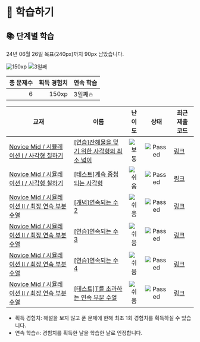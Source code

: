 # 📖 학습하기

## 📚 단계별 학습
24년 06월 26일 목표(240px)까지 90px 남았습니다.

![150xp](https://img.shields.io/badge/EXP-150xp-%235cb85c.svg?for-the-badge)
![3일째](https://img.shields.io/badge/연속학습-3일째-%23E34F26.svg?for-the-badge)

|총 문제수|획득 경험치|연속 학습|
|---:|---:|---|
6|150xp|3일째🔥|

|교재|이름|난이도|상태|최근 제출 코드|
|---|---|:---:|:---:|---|
|[Novice Mid / 시뮬레이션 I / 사각형 칠하기](https://www.codetree.ai/missions?missionId=5)|[[연습]잔해물을 덮기 위한 사각형의 최소 넓이](https://www.codetree.ai/missions/5/problems/minimum-area-of-rectangle-to-cover-debris)|![보통][medium]|![Passed][passed]|[링크](https://github.com/sdy1804/codetree-TILs/blob/main/240626/%EC%9E%94%ED%95%B4%EB%AC%BC%EC%9D%84%20%EB%8D%AE%EA%B8%B0%20%EC%9C%84%ED%95%9C%20%EC%82%AC%EA%B0%81%ED%98%95%EC%9D%98%20%EC%B5%9C%EC%86%8C%20%EB%84%93%EC%9D%B4/minimum-area-of-rectangle-to-cover-debris.py)|
|[Novice Mid / 시뮬레이션 I / 사각형 칠하기](https://www.codetree.ai/missions?missionId=5)|[[테스트]계속 중첩되는 사각형](https://www.codetree.ai/missions/5/problems/continuously-overlapping-squares)|![쉬움][easy]|![Passed][passed]|[링크](https://github.com/sdy1804/codetree-TILs/blob/main/240626/%EA%B3%84%EC%86%8D%20%EC%A4%91%EC%B2%A9%EB%90%98%EB%8A%94%20%EC%82%AC%EA%B0%81%ED%98%95/continuously-overlapping-squares.py)|
|[Novice Mid / 시뮬레이션 II / 최장 연속 부분 수열](https://www.codetree.ai/missions?missionId=5)|[[개념]연속되는 수 2](https://www.codetree.ai/missions/5/problems/continuous-number2)|![쉬움][easy]|![Passed][passed]|[링크](https://github.com/sdy1804/codetree-TILs/blob/main/240626/%EC%97%B0%EC%86%8D%EB%90%98%EB%8A%94%20%EC%88%98%202/continuous-number2.py)|
|[Novice Mid / 시뮬레이션 II / 최장 연속 부분 수열](https://www.codetree.ai/missions?missionId=5)|[[연습]연속되는 수 3](https://www.codetree.ai/missions/5/problems/continuous-number3)|![쉬움][easy]|![Passed][passed]|[링크](https://github.com/sdy1804/codetree-TILs/blob/main/240626/%EC%97%B0%EC%86%8D%EB%90%98%EB%8A%94%20%EC%88%98%203/continuous-number3.py)|
|[Novice Mid / 시뮬레이션 II / 최장 연속 부분 수열](https://www.codetree.ai/missions?missionId=5)|[[연습]연속되는 수 4](https://www.codetree.ai/missions/5/problems/continuous-number4)|![쉬움][easy]|![Passed][passed]|[링크](https://github.com/sdy1804/codetree-TILs/blob/main/240626/%EC%97%B0%EC%86%8D%EB%90%98%EB%8A%94%20%EC%88%98%204/continuous-number4.py)|
|[Novice Mid / 시뮬레이션 II / 최장 연속 부분 수열](https://www.codetree.ai/missions?missionId=5)|[[테스트]T를 초과하는 연속 부분 수열](https://www.codetree.ai/missions/5/problems/subsequence-above-t)|![쉬움][easy]|![Passed][passed]|[링크](https://github.com/sdy1804/codetree-TILs/blob/main/240626/T%EB%A5%BC%20%EC%B4%88%EA%B3%BC%ED%95%98%EB%8A%94%20%EC%97%B0%EC%86%8D%20%EB%B6%80%EB%B6%84%20%EC%88%98%EC%97%B4/subsequence-above-t.py)|


* 획득 경험치: 해설을 보지 않고 푼 문제에 한해 최초 1회 경험치를 획득하실 수 있습니다.
* 연속 학습🔥: 경험치를 획득한 날을 학습한 날로 인정합니다.










[b5]: https://img.shields.io/badge/Bronze_5-%235D3E31.svg
[b4]: https://img.shields.io/badge/Bronze_4-%235D3E31.svg
[b3]: https://img.shields.io/badge/Bronze_3-%235D3E31.svg
[b2]: https://img.shields.io/badge/Bronze_2-%235D3E31.svg
[b1]: https://img.shields.io/badge/Bronze_1-%235D3E31.svg
[s5]: https://img.shields.io/badge/Silver_5-%23394960.svg
[s4]: https://img.shields.io/badge/Silver_4-%23394960.svg
[s3]: https://img.shields.io/badge/Silver_3-%23394960.svg
[s2]: https://img.shields.io/badge/Silver_2-%23394960.svg
[s1]: https://img.shields.io/badge/Silver_1-%23394960.svg
[g5]: https://img.shields.io/badge/Gold_5-%23FFC433.svg
[g4]: https://img.shields.io/badge/Gold_4-%23FFC433.svg
[g3]: https://img.shields.io/badge/Gold_3-%23FFC433.svg
[g2]: https://img.shields.io/badge/Gold_2-%23FFC433.svg
[g1]: https://img.shields.io/badge/Gold_1-%23FFC433.svg
[p5]: https://img.shields.io/badge/Platinum_5-%2376DDD8.svg
[p4]: https://img.shields.io/badge/Platinum_4-%2376DDD8.svg
[p3]: https://img.shields.io/badge/Platinum_3-%2376DDD8.svg
[p2]: https://img.shields.io/badge/Platinum_2-%2376DDD8.svg
[p1]: https://img.shields.io/badge/Platinum_1-%2376DDD8.svg
[passed]: https://img.shields.io/badge/Passed-%23009D27.svg
[failed]: https://img.shields.io/badge/Failed-%23D24D57.svg
[easy]: https://img.shields.io/badge/쉬움-%235cb85c.svg?for-the-badge
[medium]: https://img.shields.io/badge/보통-%23FFC433.svg?for-the-badge
[hard]: https://img.shields.io/badge/어려움-%23D24D57.svg?for-the-badge